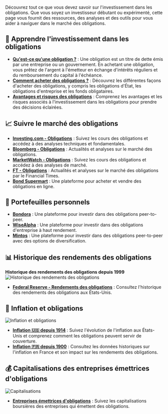 Découvrez tout ce que vous devez savoir sur l'investissement dans les obligations. Que vous soyez un investisseur débutant ou expérimenté, cette page vous fournit des ressources, des analyses et des outils pour vous aider à naviguer dans le marché des obligations.

## 🏦 Apprendre l'investissement dans les obligations

- **[Qu'est-ce qu'une obligation ?](#)** : Une obligation est un titre de dette émis par une entreprise ou un gouvernement. En achetant une obligation, vous prêtez de l'argent à l'émetteur en échange d'intérêts réguliers et du remboursement du capital à l'échéance.
- **[Comment acheter des obligations ?](#)** : Découvrez les différentes façons d'acheter des obligations, y compris les obligations d'État, les obligations d'entreprise et les fonds obligataires.
- **[Avantages et risques des obligations](#)** : Comprenez les avantages et les risques associés à l'investissement dans les obligations pour prendre des décisions éclairées.

## 📈 Suivre le marché des obligations

- **[Investing.com - Obligations](https://fr.investing.com/rates-bonds)** : Suivez les cours des obligations et accédez à des analyses techniques et fondamentales.
- **[Bloomberg - Obligations](https://www.bloomberg.com/markets/rates-bonds)** : Actualités et analyses sur le marché des obligations.
- **[MarketWatch - Obligations](https://www.marketwatch.com/investing/bond)** : Suivez les cours des obligations et accédez à des analyses de marché.
- **[FT - Obligations](https://www.ft.com/markets/bonds)** : Actualités et analyses sur le marché des obligations par le Financial Times.
- **[Bond Supermart](https://www.bondsupermart.com)** : Une plateforme pour acheter et vendre des obligations en ligne.

## 👝 Portefeuilles personnels

- **[Bondora](https://www.bondora.com)** : Une plateforme pour investir dans des obligations peer-to-peer.
- **[WiseAlpha](https://www.wisealpha.com)** : Une plateforme pour investir dans des obligations d'entreprise à haut rendement.
- **[Mintos](https://www.mintos.com)** : Une plateforme pour investir dans des obligations peer-to-peer avec des options de diversification.

## 📊 Historique des rendements des obligations

**Historique des rendements des obligations depuis 1999**
![Historique des rendements des obligations](https://am.vontobel.com/sites/default/files/2022-04/2022-04-04_insights_why-short-term-bonds-can-be-the-ideal_chart1_fr_0.png)
- **[Federal Reserve - Rendements des obligations](https://www.federalreserve.gov/datadownload/Choose.aspx?rel=H15)** : Consultez l'historique des rendements des obligations aux États-Unis.

## 🔢 Inflation et obligations

![Inflation et obligations](https://i.ibb.co/KmsRHCY/inflation.png)

- **[Inflation 🇺🇸 depuis 1914](https://www.slickcharts.com/inflation)** : Suivez l'évolution de l'inflation aux États-Unis et comprenez comment les obligations peuvent servir de couverture.
- **[Inflation 🇫🇷 depuis 1900](https://france-inflation.com/)** : Consultez les données historiques sur l'inflation en France et son impact sur les rendements des obligations.

## 💰 Capitalisations des entreprises émettrices d'obligations

![Capitalisations](https://i.ibb.co/XSD5CyC/capi.png)

- **[Entreprises émettrices d'obligations](https://companiesmarketcap.com)** : Suivez les capitalisations boursières des entreprises qui émettent des obligations.